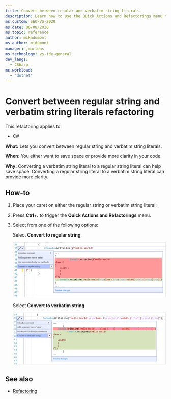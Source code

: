 ```yaml
---
title: Convert between regular and verbatim string literals
description: Learn how to use the Quick Actions and Refactorings menu to convert between regular string and verbatim string literals.
ms.custom: SEO-VS-2020
ms.date: 06/08/2020
ms.topic: reference
author: mikadumont
ms.author: midumont
manager: jmartens
ms.technology: vs-ide-general
dev_langs:
  - CSharp
ms.workload:
  - "dotnet"
---
```

# Convert between regular string and verbatim string literals refactoring

This refactoring applies to:

- C#

**What:** Lets you convert between regular string and verbatim string literals.

**When:** You either want to save space or provide more clarity in your code.

**Why:** Converting a verbatim string literal to a regular string literal can help save space. Converting a regular string literal to a verbatim string literal can provide more clarity.

## How-to

1. Place your caret on either the regular string or verbatim string literal:

2. Press **Ctrl**+**.** to trigger the **Quick Actions and Refactorings** menu.

3. Select from one of the following options:

    Select **Convert to regular string**.

    ![Convert to regular string](media/convert-to-regular-string.png)

    Select **Convert to verbatim string**.

    ![Convert to verbatim string](media/convert-to-verbatim-string.png)

## See also

- [Refactoring](../refactoring-in-visual-studio.md)
